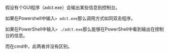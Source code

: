假设有个GUI程序（adct.exe）会输出某些信息到控制台。

如果在Powershell中输入`> adct.exe`那么调用方式如同双击程序。

如果在PowerShell中输入`> ./adct.exe`那么能够在PowerShell中看到输出在控制台的信息。

而在cmd中，此两者并没有区别。

